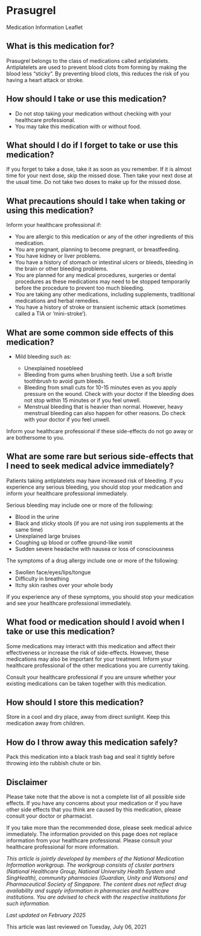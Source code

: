 # Prasugrel

Medication Information Leaflet

What is this medication for?
----------------------------

Prasugrel belongs to the class of medications called antiplatelets. Antiplatelets are used to prevent blood clots from forming by making the blood less “sticky”. By preventing blood clots, this reduces the risk of you having a heart attack or stroke.

How should I take or use this medication?
-----------------------------------------

* Do not stop taking your medication without checking with your healthcare professional.
* You may take this medication with or without food.

What should I do if I forget to take or use this medication?
------------------------------------------------------------

If you forget to take a dose, take it as soon as you remember. If it is almost time for your next dose, skip the missed dose. Then take your next dose at the usual time. Do not take two doses to make up for the missed dose.

What precautions should I take when taking or using this medication?
--------------------------------------------------------------------

Inform your healthcare professional if:

* You are allergic to this medication or any of the other ingredients of this medication.
* You are pregnant, planning to become pregnant, or breastfeeding.
* You have kidney or liver problems.
* You have a history of stomach or intestinal ulcers or bleeds, bleeding in the brain or other bleeding problems.
* You are planned for any medical procedures, surgeries or dental procedures as these medications may need to be stopped temporarily before the procedure to prevent too much bleeding.
* You are taking any other medications, including supplements, traditional medications and herbal remedies.
* You have a history of stroke or transient ischemic attack (sometimes called a TIA or ‘mini-stroke’).

What are some common side effects of this medication?
-----------------------------------------------------

* Mild bleeding such as:

  + Unexplained nosebleed
  + Bleeding from gums when brushing teeth. Use a soft bristle toothbrush to avoid gum bleeds.
  + Bleeding from small cuts for 10-15 minutes even as you apply pressure on the wound. Check with your doctor if the bleeding does not stop within 15 minutes or if you feel unwell.
  + Menstrual bleeding that is heavier than normal. However, heavy menstrual bleeding can also happen for other reasons. Do check with your doctor if you feel unwell.

Inform your healthcare professional if these side-effects do not go away or are bothersome to you.

What are some rare but serious side-effects that I need to seek medical advice immediately?
-------------------------------------------------------------------------------------------

Patients taking antiplatelets may have increased risk of bleeding. If you experience any serious bleeding, you should stop your medication and inform your healthcare professional immediately.

Serious bleeding may include one or more of the following:

* Blood in the urine
* Black and sticky stools (if you are not using iron supplements at the same time)
* Unexplained large bruises
* Coughing up blood or coffee ground-like vomit
* Sudden severe headache with nausea or loss of consciousness

The symptoms of a drug allergy include one or more of the following:

* Swollen face/eyes/lips/tongue
* Difficulty in breathing
* Itchy skin rashes over your whole body

If you experience any of these symptoms, you should stop your medication and see your healthcare professional immediately.

What food or medication should I avoid when I take or use this medication?
--------------------------------------------------------------------------

Some medications may interact with this medication and affect their effectiveness or increase the risk of side-effects. However, these medications may also be important for your treatment. Inform your healthcare professional of the other medications you are currently taking.

Consult your healthcare professional if you are unsure whether your existing medications can be taken together with this medication.

How should I store this medication?
-----------------------------------

Store in a cool and dry place, away from direct sunlight. Keep this medication away from children.

How do I throw away this medication safely?
-------------------------------------------

Pack this medication into a black trash bag and seal it tightly before throwing into the rubbish chute or bin.

Disclaimer
----------

Please take note that the above is not a complete list of all possible side effects. If you have any concerns about your medication or if you have other side effects that you think are caused by this medication, please consult your doctor or pharmacist. 

If you take more than the recommended dose, please seek medical advice immediately. The information provided on this page does not replace information from your healthcare professional. Please consult your healthcare professional for more information.

*This article is jointly developed by members of the National Medication Information workgroup. The workgroup consists of cluster partners (National Healthcare Group, National University Health System and SingHealth), community pharmacies (Guardian, Unity and Watsons) and Pharmaceutical Society of Singapore. The content does not reflect drug availability and supply information in pharmacies and healthcare institutions. You are advised to check with the respective institutions for such information.*

*Last updated on February 2025*

This article was last reviewed on
Tuesday, July 06, 2021
